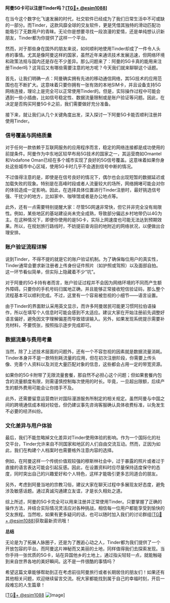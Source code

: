 **阿曼5G卡可以注册Tinder吗？[[TG💪+ @esim1088](https://t.me/s/esim1088)]**

在当今这个数字化飞速发展的时代，社交软件已经成为了我们日常生活中不可或缺的一部分。而Tinder，这款风靡全球的交友软件，更是凭借其独特的滑动匹配功能吸引了无数用户的青睐。无论你是想要寻找一段浪漫的爱情，还是单纯想认识新朋友，Tinder都为你提供了这样一个平台。

然而，对于那些身在国外的朋友来说，如何顺利地使用Tinder却成了一件令人头疼的事情。尤其是像阿曼这样的国家，虽然近年来通讯技术发展迅速，但网络环境和政策法规与国内还是存在不少差异。那么问题来了：阿曼的5G卡真的能用来注册Tinder吗？这背后又有哪些需要注意的地方呢？今天我们就来聊聊这个话题。

首先，让我们明确一点：阿曼确实拥有先进的移动通信网络，其5G技术的应用范围也在不断扩大。这意味着只要你拥有一张有效的本地SIM卡，并且设备支持5G网络连接，理论上是完全可以正常使用Tinder的。但是，实际操作过程中可能会遇到一些小插曲，比如信号稳定性、数据流量限制或是账户验证等问题。因此，在决定是否购买阿曼5G卡之前，我们需要做好充分准备。

接下来，就让我们从几个关键角度出发，深入探讨一下阿曼5G卡能否顺利注册并使用Tinder。

### **信号覆盖与网络质量**

对于任何一款依赖于互联网服务的应用程序而言，稳定的网络连接都是成功使用的前提条件。阿曼作为中东地区较早布局5G技术的国家之一，其运营商如Omantel和Vodafone Oman已经在多个城市实现了良好的5G信号覆盖。这意味着如果你身处这些城市中心区域，使用5G卡时几乎不会遇到信号中断的情况。

不过值得注意的是，即使是在信号良好的情况下，偶尔也会出现短暂的数据延迟或加载失败的现象。特别是在高峰时段或者人流量较大的场所，网络拥堵可能会对你的体验造成一定影响。因此，在选择具体位置进行Tinder注册时，最好挑选信号强、干扰少的地方，比如家中、咖啡馆或者是办公地点等。

此外，还有一点需要特别提醒大家：尽管5G网速非常快，但它并非完全没有局限性。例如，某些地区的基站建设尚未完全成熟，导致部分偏远乡村地带仍以4G为主。在这种情况下，即便你使用的是5G卡，实际上网速度也可能无法达到预期效果。所以，在规划旅行路线时，不妨提前查询目的地附近的网络状况，以便做出合理安排。

### **账户验证流程详解**

说到Tinder，不得不提的就是它的账户验证机制。为了确保每位用户的真实性，Tinder通常会要求新注册者上传身份证件照片（如护照或驾照）以及面部自拍。这一环节看似简单，但实际上隐藏着不少“坑”。

对于阿曼的5G卡持有者而言，账户验证过程并不会因为网络环境的不同而产生额外障碍。只要你的手机号码归属地正确，并且能够正常接收短信验证码，那么整个流程基本可以顺利完成。不过，这里有一个容易被忽视的小细节——语言设置。

由于Tinder的界面默认采用英文显示，而许多阿曼居民可能更习惯阿拉伯语操作，所以在填写个人信息时可能会感到不太适应。建议大家在开始注册前先调整好语言偏好，避免因文字理解偏差而导致错误输入。另外，如果发现系统提示需要补充材料，不要慌张，按照指示逐步完成即可。

### **数据流量与费用考量**

当然，除了上述技术层面的问题外，还有一个不容忽视的因素就是数据流量消耗。Tinder本身并不是一款特别耗流量的应用，但在初次注册阶段，你需要上传头像、完善个人资料以及浏览大量匹配对象的信息，这些都会占用一定的带宽资源。

如果你的5G卡附带了无限流量套餐，那自然不必担心这个问题；但如果套餐内包含的流量额度有限，则需谨慎控制每次使用的时长。毕竟，一旦超出限额，后续产生的额外费用可能会让你措手不及。

此外，还需要留意运营商针对国际漫游服务所制定的相关规定。虽然阿曼与中国之间的跨境通信成本相对较低，但仍建议事先咨询客服确认具体收费标准，以免发生不必要的经济纠纷。

### **文化差异与用户体验**

最后，我们不能忽略掉文化差异对Tinder使用体验的影响。作为一个国际化的社交平台，Tinder允许来自不同国家和地区的人们自由交流互动。然而，正因为如此，我们在构建个人档案时也需要格外注意内容的选择。

例如，在阿曼这样一个传统价值观较强的穆斯林社会中，过于暴露的照片或者过于直接的语言表达可能会引起反感。因此，在设置资料时应尽量保持适度保守的态度，同时突出自己的兴趣爱好和个人特色，这样才能吸引更多志同道合的朋友。

另外，考虑到阿曼当地的宗教习俗，建议大家在聊天过程中多展现友好态度，避免涉及敏感话题。通过真诚沟通建立友谊，才是长久相处之道。

综上所述，阿曼的5G卡完全可以用来注册并正常使用Tinder。只要掌握了正确的操作方法，并结合实际情况灵活应对各种挑战，相信每一位用户都能享受到愉快的交友旅程。当然啦，如果有更多疑问的话，也可以随时加入我们的讨论群组[[TG💪+ @esim1088](https://t.me/s/esim1088)]获取最新资讯哦！

**总结**

无论是为了拓展人脉圈子，还是为了邂逅心动之人，Tinder都为我们提供了一个开放包容的平台。而阿曼这片神秘而又美丽的土地，同样值得我们去探索发现。当你手持一张优质的5G卡，站在异国他乡的土地上，通过指尖轻轻一点，就能触碰到来自世界各地的美好瞬间。这不是一件很酷的事情吗？

希望这篇文章能够帮助到正在考虑前往阿曼旅行或者长期居住的朋友们！如果还有其他相关问题，欢迎继续留言交流。祝大家都能找到属于自己的幸福时刻，开启一段难忘的人生篇章！

[[TG💪+ @esim1088](https://t.me/s/esim1088) ![Image](https://i.postimg.cc/4NQfJmqS/Snipaste-2025-05-13-00-14-12.png)]